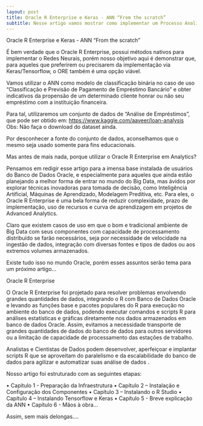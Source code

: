 ```yaml
---
layout: post
title: Oracle R Enterprise e Keras - ANN “From the scratch”
subtitle: Nesse artigo vamos mostrar como implementar um Processo Analítico de aprendizagem de máquina chamado Artificial Neural Network (ANN) ou no bom português Redes Neurais Artificiais (RNA), utilizando o Oracle R Enterprise – ORE e a bibliotecas Keras.
---
```


Oracle R Enterprise e Keras  - ANN “From the scratch”

É bem verdade que o Oracle R Enterprise, possui métodos nativos para implementar o Redes Neurais, porém nosso objetivo aqui é demonstrar que, para aqueles que preferirem ou precisarem da implementação via Keras/Tensorflow, o ORE também é uma opção viável.

Vamos utilizar o ANN como modelo de classificação binária no caso de uso “Classificação e Previsão de Pagamento de Empréstimo Bancário” e obter indicativos da propensão de um determinado cliente honrar ou não seu empréstimo com a instituição financeira.

Para tal, utilizaremos um conjunto de dados de “Análise de Empréstimos”, que pode ser obtido em: https://www.kaggle.com/aaveer/loan-analysis
Obs: Não faça o download do dataset ainda.

Por desconhecer a fonte do conjunto de dados, aconselhamos que o mesmo seja usado somente para fins educacionais.

Mas antes de mais nada, porque utilizar o Oracle R Enterprise em Analytics?

Pensamos em redigir esse artigo para a imensa base instalada de usuários do Banco de Dados Oracle, e especialmente para aqueles que ainda estão planejando a melhor forma de entrar no mundo do Big Data, mas ávidos por explorar técnicas inovadoras para tomada de decisão, como Inteligência Artificial, Máquinas de Aprendizado, Modelagem Preditiva, etc. Para eles, o Oracle R Enterprise é uma bela forma de reduzir  complexidade, prazo de implementação, uso de recursos e curva de aprendizagem em projetos de Advanced Analytics.

Claro que existem casos de uso em que o bom e tradicional ambiente de Big Data com seus componentes com capacidade de processamento distribuído se farão necessários, seja por necessidade de velocidade na ingestão de dados, integração com diversas fontes e tipos de dados ou aos extremos volumes armazenados.  

Existe tudo isso no mundo Oracle, porém esses assuntos serão tema para um próximo artigo...

Oracle R Enterprise

O Oracle R Enterprise foi projetado para resolver problemas envolvendo grandes quantidades de dados, integrando o R com Banco de Dados Oracle e levando as funções base e pacotes populares do R para execução no ambiente do banco de dados, podendo executar comandos e scripts R para análises estatísticas e gráficas diretamente nos dados armazenados em banco de dados Oracle. 
Assim, evitamos a necessidade transporte de grandes quantidades de dados do banco de dados para outros servidores ou a limitação de capacidade de processamento das estações de trabalho. 

Analistas e Cientistas de Dados podem desenvolver, aperfeiçoar e implantar scripts R que se aproveitam do paralelismo e da escalabilidade do banco de dados para agilizar e automatizar suas análise de dados .

Nosso artigo foi estruturado com as seguintes etapas:

•	Capítulo 1 - Preparação da Infraestrutura
•	Capítulo 2 – Instalação e Configuração dos Componentes
•	Capítulo 3 – Instalando o R Studio
•	Capítulo 4 – Instalando Tensorflow e Keras
•	Capítulo 5 - Breve explicação da ANN
•	Capítulo 6 - Mãos à obra...

Assim, sem mais delongas....
